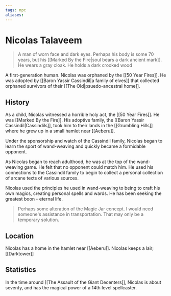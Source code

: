 ```yaml
---
tags: npc
aliases:
---
```

# Nicolas Talaveem

> A man of worn face and dark eyes. Perhaps his body is some 70 years, but his [[Marked By the Fire|soul bears a dark ancient mark]]. He wears a gray cloak. He holds a dark crooked wood

A first-generation human. Nicolas was orphaned by the [[50 Year Fires]]. He was adopted by [[Baron Yassir Cassindil|a family of elves]] that collected orphaned survivors of their [[The Old|psuedo-ancestral home]].

## History
As a child, Nicolas witnessed a horrible holy act, the [[50 Year Fires]]. He was [[Marked By the Fire]]. His adoptive family, the [[Baron Yassir Cassindil|Cassindils]], took him to their lands in the [[Grumbling Hills]] where he grew up in a small hamlet near [[Aeberu]].

Under the sponsorship and watch of the Cassindil family, Nicolas began to learn the sport of wand-weaving and quickly became a formidable opponent. 

As Nicolas began to reach adulthood, he was at the top of the wand-weaving game. He felt that no opponent could match him. He used his connections to the Cassindil family to begin to collect a personal collection of arcane texts of various sources.

Nicolas used the principles he used in wand-weaving to being to craft his own magics, creating personal spells and wards. He has been seeking the greatest boon - eternal life.

> Perhaps some alteration of the Magic Jar concept. I would need someone's assistance in transportation. That may only be a temporary solution.



## Location
Nicolas has a home in the hamlet near [[Aeberu]].
Nicolas keeps a lair; [[Darktower]]

## Statistics
In the time around [[The Assault of the Giant Decenters]], Nicolas is about seventy, and has the magical power of a 14th level spellcaster.